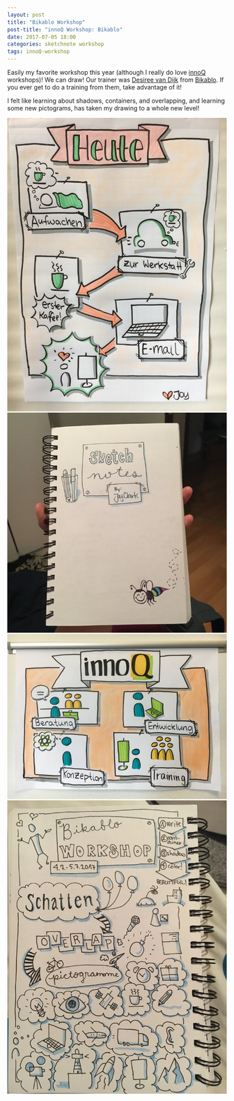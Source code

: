 ```yaml
---
layout: post
title: "Bikablo Workshop"
post-title: "innoQ Workshop: Bikablo"
date: 2017-07-05 18:00
categories: sketchnote workshop
tags: innoQ-workshop
---
```


Easily my favorite workshop this year (although I really do love [innoQ](https://innoq.com) workshops)! We can draw! Our trainer was [Desiree van Dijk](https://twitter.com/desireevdijk) from [Bikablo](http://bikablo.kommunikationslotsen.de/). If you ever get to do a training from them, take advantage of it!

I felt like learning about shadows, containers, and overlapping, and learning some new pictograms, has taken my drawing to a whole new level!

![Bikablo](/img/2017-07-04-bikablo/1.jpg "Bikablo")
![Bikablo](/img/2017-07-04-bikablo/2.jpg "Bikablo")
![Bikablo](/img/2017-07-04-bikablo/3.jpg "Bikablo")
![Bikablo](/img/2017-07-04-bikablo/4.jpg "Bikablo")
